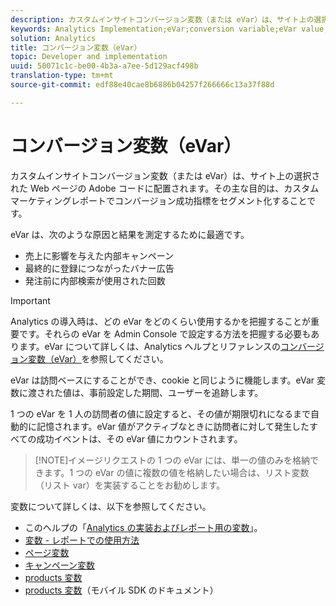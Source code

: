 ```yaml
---
description: カスタムインサイトコンバージョン変数（または eVar）は、サイト上の選択された Web ページの Adobe コードに配置されます。その主な目的は、カスタムマーケティングレポートでコンバージョン成功指標をセグメント化することです。
keywords: Analytics Implementation;eVar;conversion variable;eVar value;conversion;success event
solution: Analytics
title: コンバージョン変数（eVar）
topic: Developer and implementation
uuid: 50071c1c-be00-4b3a-a7ee-5d129acf498b
translation-type: tm+mt
source-git-commit: edf88e40cae8b6886b04257f266666c13a37f88d

---
```



# コンバージョン変数（eVar）

カスタムインサイトコンバージョン変数（または eVar）は、サイト上の選択された Web ページの Adobe コードに配置されます。その主な目的は、カスタムマーケティングレポートでコンバージョン成功指標をセグメント化することです。

eVar は、次のような原因と結果を測定するために最適です。

* 売上に影響を与えた内部キャンペーン
* 最終的に登録につながったバナー広告
* 発注前に内部検索が使用された回数

>[!IMPORTANT]
>
>Analytics の導入時は、どの eVar をどのくらい使用するかを把握することが重要です。それらの eVar を Admin Console で設定する方法を把握する必要もあります。eVar について詳しくは、Analytics ヘルプとリファレンスの[コンバージョン変数（eVar）](https://marketing.adobe.com/resources/help/en_US/reference/conversion_var_admin.html)を参照してください。

eVar は訪問ベースにすることができ、cookie と同じように機能します。eVar 変数に渡された値は、事前設定した期間、ユーザーを追跡します。

1 つの eVar を 1 人の訪問者の値に設定すると、その値が期限切れになるまで自動的に記憶されます。eVar 値がアクティブなときに訪問者に対して発生したすべての成功イベントは、その eVar 値にカウントされます。

> [!NOTE]イメージリクエストの 1 つの eVar には、単一の値のみを格納できます。1 つの eVar の値に複数の値を格納したい場合は、[](/help/implement/js-implementation/page-variables/listvariable.md)リスト変数（リスト var）を実装することをお勧めします。

変数について詳しくは、以下を参照してください。

* このヘルプの「[Analytics の実装およびレポート用の変数](/help/implement/js-implementation/c-variables/sc-variables.md)」。
* [変数 - レポートでの使用方法](https://marketing.adobe.com/resources/help/en_US/reference/variable_definitions.html)
* [ページ変数](/help/implement/js-implementation/page-variables/page-variables.md)
* [キャンペーン変数](/help/implement/js-implementation/page-variables/campaign.md)
* [products 変数](/help/implement/js-implementation/page-variables/products.md)
* [products 変数](https://marketing.adobe.com/resources/help/en_US/mobile/android/products.html)（モバイル SDK のドキュメント）

